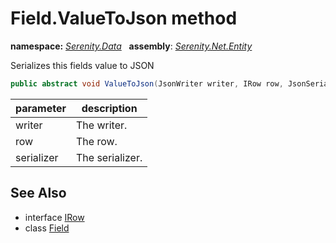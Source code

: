 # Field.ValueToJson method
**namespace:** *[Serenity.Data](../../README.md#serenity.data-namespace)*   **assembly**: *[Serenity.Net.Entity](../../README.md)*

Serializes this fields value to JSON

```csharp
public abstract void ValueToJson(JsonWriter writer, IRow row, JsonSerializer serializer)
```

| parameter | description |
| --- | --- |
| writer | The writer. |
| row | The row. |
| serializer | The serializer. |

## See Also

* interface [IRow](../IRow.md)
* class [Field](../Field.md)